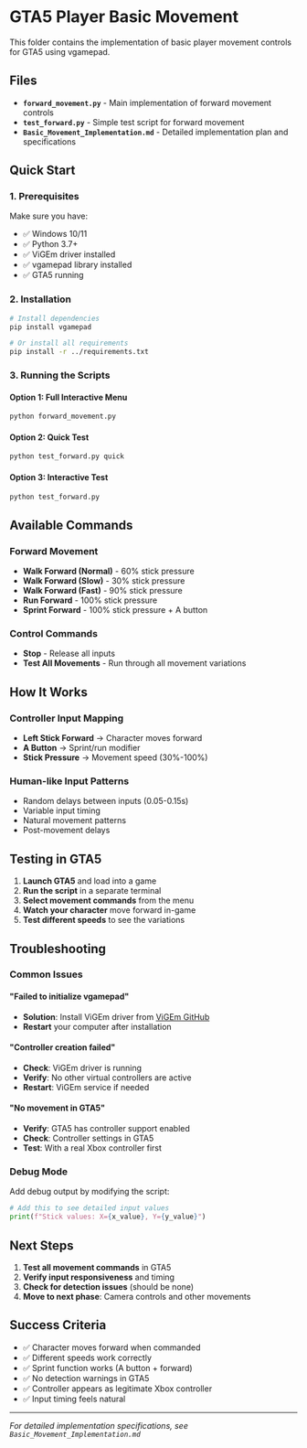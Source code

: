 # GTA5 Player Basic Movement

This folder contains the implementation of basic player movement controls for GTA5 using vgamepad.

## Files

- **`forward_movement.py`** - Main implementation of forward movement controls
- **`test_forward.py`** - Simple test script for forward movement
- **`Basic_Movement_Implementation.md`** - Detailed implementation plan and specifications

## Quick Start

### 1. Prerequisites

Make sure you have:

- ✅ Windows 10/11
- ✅ Python 3.7+
- ✅ ViGEm driver installed
- ✅ vgamepad library installed
- ✅ GTA5 running

### 2. Installation

```bash
# Install dependencies
pip install vgamepad

# Or install all requirements
pip install -r ../requirements.txt
```

### 3. Running the Scripts

#### Option 1: Full Interactive Menu

```bash
python forward_movement.py
```

#### Option 2: Quick Test

```bash
python test_forward.py quick
```

#### Option 3: Interactive Test

```bash
python test_forward.py
```

## Available Commands

### Forward Movement

- **Walk Forward (Normal)** - 60% stick pressure
- **Walk Forward (Slow)** - 30% stick pressure
- **Walk Forward (Fast)** - 90% stick pressure
- **Run Forward** - 100% stick pressure
- **Sprint Forward** - 100% stick pressure + A button

### Control Commands

- **Stop** - Release all inputs
- **Test All Movements** - Run through all movement variations

## How It Works

### Controller Input Mapping

- **Left Stick Forward** → Character moves forward
- **A Button** → Sprint/run modifier
- **Stick Pressure** → Movement speed (30%-100%)

### Human-like Input Patterns

- Random delays between inputs (0.05-0.15s)
- Variable input timing
- Natural movement patterns
- Post-movement delays

## Testing in GTA5

1. **Launch GTA5** and load into a game
2. **Run the script** in a separate terminal
3. **Select movement commands** from the menu
4. **Watch your character** move forward in-game
5. **Test different speeds** to see the variations

## Troubleshooting

### Common Issues

#### "Failed to initialize vgamepad"

- **Solution**: Install ViGEm driver from [ViGEm GitHub](https://github.com/ViGEm/ViGEmBus/releases)
- **Restart** your computer after installation

#### "Controller creation failed"

- **Check**: ViGEm driver is running
- **Verify**: No other virtual controllers are active
- **Restart**: ViGEm service if needed

#### "No movement in GTA5"

- **Verify**: GTA5 has controller support enabled
- **Check**: Controller settings in GTA5
- **Test**: With a real Xbox controller first

### Debug Mode

Add debug output by modifying the script:

```python
# Add this to see detailed input values
print(f"Stick values: X={x_value}, Y={y_value}")
```

## Next Steps

1. **Test all movement commands** in GTA5
2. **Verify input responsiveness** and timing
3. **Check for detection issues** (should be none)
4. **Move to next phase**: Camera controls and other movements

## Success Criteria

- ✅ Character moves forward when commanded
- ✅ Different speeds work correctly
- ✅ Sprint function works (A button + forward)
- ✅ No detection warnings in GTA5
- ✅ Controller appears as legitimate Xbox controller
- ✅ Input timing feels natural

---

_For detailed implementation specifications, see `Basic_Movement_Implementation.md`_
